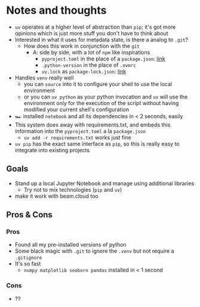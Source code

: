 # Notes and thoughts

- `uv` operates at a higher level of abstraction than `pip`; it's got more opinions which is just more stuff you don't have to think about
- Interested in what it uses for metadata state, is there a analog to `.git`?
  - How does this work in conjunction with the `git`
    - A: side by side, with a lot of `npm` like inspirations
      - `pyproject.toml` in the place of a `package.json`: [link](https://github.com/frankhereford/discovery_day_aug_2025/blob/main/pyproject.toml)
      - `.python-version` in the place of `.nvmrc`
      - `uv.lock` as `package-lock.json`: [link](https://github.com/frankhereford/discovery_day_aug_2025/blob/main/pyproject.toml)
- Handles `venv` really well
  - you can `source` into it to configure your shell to use the local environment
  - or you can `uv python` as your python invocation and `uv` will use the environment only for the execution of the script without having modified your current shell's configuration
- 🏎️ installed `notebook` and all its dependencies in < 2 seconds, easily
- This system does away with requirements.txt, and embeds this information into the `pyproject.toml` a la `package.json`
  - `uv add -r requirements.txt` works just fine
- `uv pip` has the exact same interface as `pip`, so this is really easy to integrate into existing projects

## Goals

- Stand up a local Jupyter Notebook and manage using additional libraries
  - Try not to mix technologies (`pip` and `uv`)
- make it work with beam.cloud too

## Pros & Cons

### Pros

- Found all my pre-installed versions of python
- Some black magic with `.git` to ignore the `.venv` but not require a `.gitignore`
- It's so fast
  - `numpy matplotlib seaborn pandas` installed in < 1 second

### Cons

- ??
